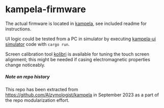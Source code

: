 # kampela-firmware

The actual firmware is located in [kampela](https://github.com/Kalapaja/kampela-firmware/tree/main/kampela), see included readme for instructions.

UI logic could be tested from a PC in simulator by executing [kampela-ui simulator](https://github.com/Kalapaja/kampela-firmware/tree/main/kampela-ui/simulator) code with `cargo run`.

Screen calibration tool [kolibri](https://github.com/Kalapaja/kampela-firmware/tree/main/kolibri) is available for tuning the touch screen alignment; this might be needed if casing electromagnetic properties change noticeably.



##### Note on repo history

This repo has been extracted from https://github.com/Alzymologist/kampela in September 2023 as a part of the repo modularization effort.
